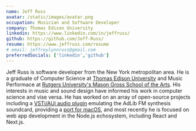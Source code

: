```yaml
---
name: Jeff Russ
avatar: /static/images/avatar.png
occupation: Musician and Software Developer
company: Thomas Edison University
linkedin: https://www.linkedin.com/in/jeffruss/
github: https://github.com/Jeff-Russ/
resume: https://www.jeffruss.com/resume
# email: jeffreylynnruss@gmail.com
preferredSocials: ['linkedin','github']
---
```


Jeff Russ is software developer from the New York metropolitan area. He is a graduate of Computer Science at [Thomas Edison University](https://www.tesu.edu/) and Music Performace at [Rutgers University's Mason Gross School of the Arts](https://www.masongross.rutgers.edu/).
His interests in music and sound design have informed his work in computer science and vise versa. 
He has worked on an array of open-source projects including a [VSTi/AUi audio plugin](https://github.com/bsutherland/JuceOPLVSTi) emulating the AdLib FM synthesis soundcard, providing a [port for macOS](https://github.com/Jeff-Russ/AdlibBlaster), 
and most recently he is focused on web app development in the Node.js echosystem, including React and Next.js. 

